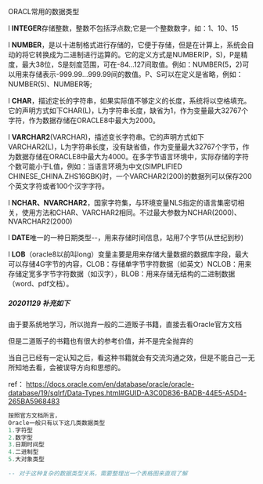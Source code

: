 ORACL常用的数据类型

l     **INTEGER**存储整数，整数不包括浮点数;它是一个整数数字，如：1、10、15

l     **NUMBER**，是以十进制格式进行存储的，它便于存储，但是在计算上，系统会自动的将它转换成为二进制进行运算的。它的定义方式是NUMBER(P，S)，P是精度，最大38位，S是刻度范围，可在-84...127间取值。例如：NUMBER(5，2)可以用来存储表示-999.99...999.99间的数值。P、S可以在定义是省略，例如：NUMBER(5)、NUMBER等;

l     **CHAR**，描述定长的字符串，如果实际值不够定义的长度，系统将以空格填充。它的声明方式如下CHAR(L)，L为字符串长度，缺省为1，作为变量最大32767个字符，作为数据存储在ORACLE8中最大为2000。

l     **VARCHAR2**(VARCHAR)，描述变长字符串。它的声明方式如下VARCHAR2(L)，L为字符串长度，没有缺省值，作为变量最大32767个字节，作为数据存储在ORACLE8中最大为4000。在多字节语言环境中，实际存储的字符个数可能小于L值，例如：当语言环境为中文(SIMPLIFIED CHINESE_CHINA.ZHS16GBK)时，一个VARCHAR2(200)的数据列可以保存200个英文字符或者100个汉字字符。

l     **NCHAR、NVARCHAR2**，国家字符集，与环境变量NLS指定的语言集密切相关，使用方法和CHAR、VARCHAR2相同。不过最大参数为NCHAR(2000)、NVARCHAR2(2000)

l     **DATE**唯一的一种日期类型--，用来存储时间信息，站用7个字节(从世纪到秒)

l     **LOB**（oracle8以前叫long）变量主要是用来存储大量数据的数据库字段，最大可以存储4G字节的内容，CLOB：存储单字节字符数据（如英文）NCLOB：用来存储定宽多字节字符数据（如汉字），BLOB：用来存储无结构的二进制数据（word、pdf文档）。



##### 20201129 补充如下

​	由于要系统地学习，所以抛弃一般的二道贩子书籍，直接去看Oracle官方文档

但是二道贩子的书籍也有很大的参考价值，并不是完全抛弃的

当自己已经有一定认知之后，看这种书籍就会有交流沟通之效，但是不能自己一无所知地去看，会被误导方向和思想的。



ref：  https://docs.oracle.com/en/database/oracle/oracle-database/19/sqlrf/Data-Types.html#GUID-A3C0D836-BADB-44E5-A5D4-265BA5968483

```sql
按照官方文档所言，
Oracle一般只有以下这几类数据类型
1.字符型
2.数字型
3.日期时间型
4.二进制型
5.大对象类型

-- 对于这种复杂的数据类型关系，需要整理出一个表格图来直观了解

```






